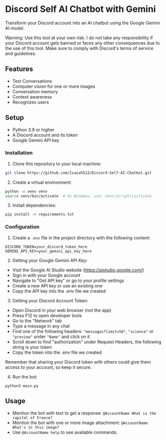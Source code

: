 # Discord Self AI Chatbot with Gemini
Transform your Discord account into an AI chatbot using the Google Gemini AI model.

Warning: Use this tool at your own risk. I do not take any responsibility if your Discord account gets banned or faces any other consequences due to the use of this tool. Make sure to comply with Discord's terms of service and guidelines.

## Features
- Text Conversations
- Computer vision for one or more images
- Conversation memory
- Context awareness
- Recognizes users

## Setup
- Python 3.9 or higher
- A Discord account and its token 
- Google Gemini API key

### Installation

1. Clone this repository to your local machine:
```bash
git clone https://github.com/Isaiah512/Discord-Self-AI-Chatbot.git
```

2. Create a virtual environment:
```bash
python -m venv venv
source venv/bin/activate  # On Windows, use: venv\Scripts\activate
```

3. Install dependencies:
```
pip install -r requirements.txt
```

### Configuration
1. Create a `.env` file in the project directory with the following content:
```
DISCORD_TOKEN=your_discord_token_here
GEMINI_API_KEY=your_gemini_api_key_here
```

2. Getting your Google Gemini API Key:
- Visit the Google AI Studio website (https://aistudio.google.com/)
- Sign in with your Google account
- Navigate to "Get API key" or go to your profile settings
- Create a new API key or use an existing one
- Copy the API key into the .env file we created

3. Getting your Discord Account Token:
- Open Discord in your web browser (not the app)
- Press F12 to open developer tools
- Go to the "Network" tab
- Type a message in any chat
- Find one of the following headers: `"messages?limit=50"`, `"science"` or `"preview"` under `"Name"` and click on it
- Scroll down to find "authorization" under Request Headers, the following string is your token
- Copy the token into the .env file we created

Remember that sharing your Discord token with others could give them access to your account, so keep it secure.

4. Run the bot:
```
python3 main.py
```

## Usage
- Mention the bot with text to get a response: `@AccountName What is the capital of France?`
- Mention the bot with one or more image attachment: `@AccountName What's in this image?`
- Use `@AccountName help` to see available commands.
